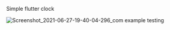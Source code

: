 Simple flutter clock

![Screenshot_2021-06-27-19-40-04-296_com example testing](https://user-images.githubusercontent.com/40237701/123547754-a2f95600-d77f-11eb-976f-47e8d6ee1819.jpg)

